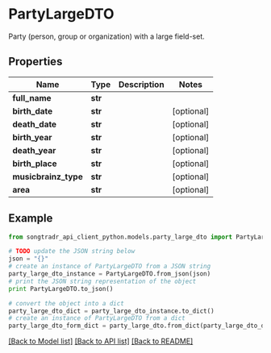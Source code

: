 # PartyLargeDTO

Party (person, group or organization) with a large field-set.

## Properties
Name | Type | Description | Notes
------------ | ------------- | ------------- | -------------
**full_name** | **str** |  | 
**birth_date** | **str** |  | [optional] 
**death_date** | **str** |  | [optional] 
**birth_year** | **str** |  | [optional] 
**death_year** | **str** |  | [optional] 
**birth_place** | **str** |  | [optional] 
**musicbrainz_type** | **str** |  | [optional] 
**area** | **str** |  | [optional] 

## Example

```python
from songtradr_api_client_python.models.party_large_dto import PartyLargeDTO

# TODO update the JSON string below
json = "{}"
# create an instance of PartyLargeDTO from a JSON string
party_large_dto_instance = PartyLargeDTO.from_json(json)
# print the JSON string representation of the object
print PartyLargeDTO.to_json()

# convert the object into a dict
party_large_dto_dict = party_large_dto_instance.to_dict()
# create an instance of PartyLargeDTO from a dict
party_large_dto_form_dict = party_large_dto.from_dict(party_large_dto_dict)
```
[[Back to Model list]](../README.md#documentation-for-models) [[Back to API list]](../README.md#documentation-for-api-endpoints) [[Back to README]](../README.md)



